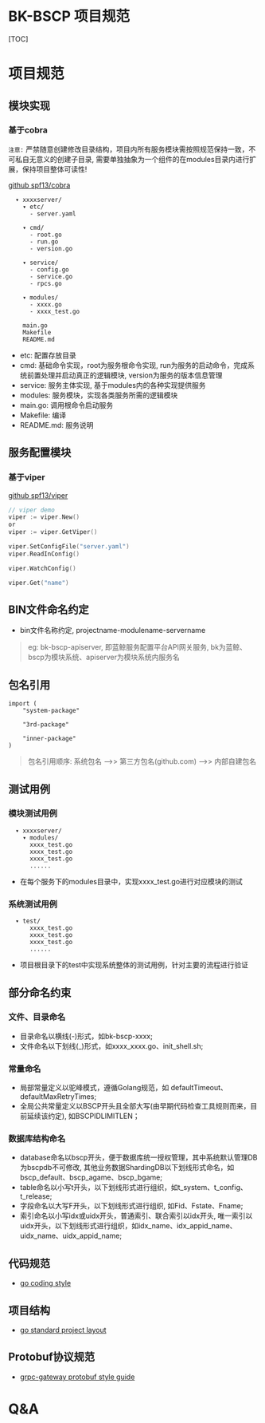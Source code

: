 BK-BSCP 项目规范
==========================

[TOC]

# 项目规范

## 模块实现

### 基于cobra

`注意:` 严禁随意创建修改目录结构，项目内所有服务模块需按照规范保持一致，不可私自无意义的创建子目录,
        需要单独抽象为一个组件的在modules目录内进行扩展，保持项目整体可读性!

[github spf13/cobra](https://github.com/spf13/cobra)

```
  ▾ xxxxserver/
    ▾ etc/
      - server.yaml

    ▾ cmd/
      - root.go
      - run.go
      - version.go

    ▾ service/
      - config.go
      - service.go
      - rpcs.go

    ▾ modules/
      - xxxx.go
      - xxxx_test.go

    main.go
    Makefile
    README.md
```

* etc: 配置存放目录
* cmd: 基础命令实现，root为服务根命令实现, run为服务的启动命令，完成系统前置处理并启动真正的逻辑模块, version为服务的版本信息管理
* service: 服务主体实现, 基于modules内的各种实现提供服务
* modules: 服务模块，实现各类服务所需的逻辑模块
* main.go: 调用根命令启动服务
* Makefile: 编译
* README.md: 服务说明

## 服务配置模块

### 基于viper

[github spf13/viper](https://github.com/spf13/viper)


``` go
// viper demo
viper := viper.New()
or
viper := viper.GetViper()

viper.SetConfigFile("server.yaml")
viper.ReadInConfig()

viper.WatchConfig()

viper.Get("name")
```

## BIN文件命名约定

* bin文件名称约定, projectname-modulename-servername

> eg: bk-bscp-apiserver, 即蓝鲸服务配置平台API网关服务, bk为蓝鲸、bscp为模块系统、apiserver为模块系统内服务名

## 包名引用

```
import (
    "system-package"

    "3rd-package"

    "inner-package"
)
```

> 包名引用顺序: 系统包名 -->> 第三方包名(github.com) -->> 内部自建包名

## 测试用例

### 模块测试用例

```
  ▾ xxxxserver/
    ▾ modules/
      xxxx_test.go
      xxxx_test.go
      xxxx_test.go
      ......
```

* 在每个服务下的modules目录中，实现xxxx_test.go进行对应模块的测试

### 系统测试用例

```
  ▾ test/
      xxxx_test.go
      xxxx_test.go
      xxxx_test.go
      ......
```

* 项目根目录下的test中实现系统整体的测试用例，针对主要的流程进行验证

## 部分命名约束

### 文件、目录命名

* 目录命名以横线(-)形式，如bk-bscp-xxxx;
* 文件命名以下划线(_)形式，如xxxx_xxxx.go、init_shell.sh;

### 常量命名

* 局部常量定义以驼峰模式，遵循Golang规范，如 defaultTimeout、defaultMaxRetryTimes;
* 全局公共常量定义以BSCP开头且全部大写(由早期代码检查工具规则而来，目前延续该约定), 如BSCPIDLIMITLEN；

### 数据库结构命名

* database命名以bscp开头，便于数据库统一授权管理，其中系统默认管理DB为bscpdb不可修改, 其他业务数据ShardingDB以下划线形式命名，如bscp_default、bscp_agame、bscp_bgame;
* table命名以小写t开头，以下划线形式进行组织，如t_system、t_config、t_release;
* 字段命名以大写F开头，以下划线形式进行组织, 如Fid、Fstate、Fname;
* 索引命名以小写idx或uidx开头，普通索引、联合索引以idx开头, 唯一索引以uidx开头，以下划线形式进行组织，如idx_name、idx_appid_name、uidx_name、uidx_appid_name;

## 代码规范

* [go coding style](https://github.com/golang/go/wiki/CodeReviewComments)

## 项目结构

* [go standard project layout](https://github.com/golang-standards/project-layout)

## Protobuf协议规范

* [grpc-gateway protobuf style guide](https://buf.build/docs/style-guide/#files-and-packages)

# Q&A
